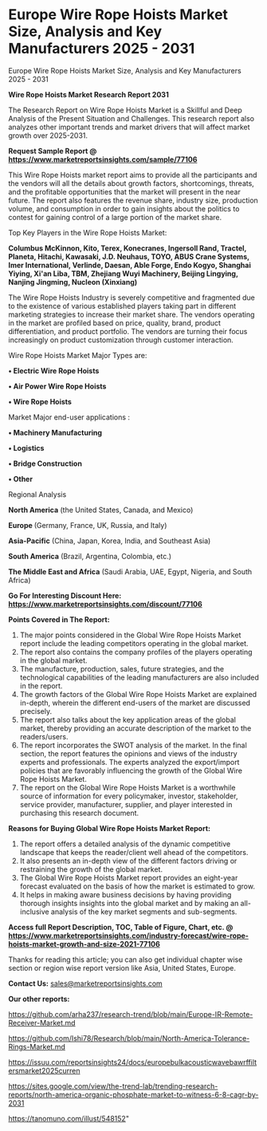# Europe Wire Rope Hoists Market Size, Analysis and Key Manufacturers 2025 - 2031
Europe Wire Rope Hoists Market Size, Analysis and Key Manufacturers 2025 - 2031

<strong>Wire Rope Hoists Market Research Report 2031</strong>

The Research Report on Wire Rope Hoists Market is a Skillful and Deep Analysis of the Present Situation and Challenges. This research report also analyzes other important trends and market drivers that will affect market growth over 2025-2031.

<strong>Request Sample Report @ <a href=https://www.marketreportsinsights.com/sample/77106>https://www.marketreportsinsights.com/sample/77106</a></strong>

This Wire Rope Hoists market report aims to provide all the participants and the vendors will all the details about growth factors, shortcomings, threats, and the profitable opportunities that the market will present in the near future. The report also features the revenue share, industry size, production volume, and consumption in order to gain insights about the politics to contest for gaining control of a large portion of the market share.

Top Key Players in the Wire Rope Hoists Market:

<strong>Columbus McKinnon, Kito, Terex, Konecranes, Ingersoll Rand, Tractel, Planeta, Hitachi, Kawasaki, J.D. Neuhaus, TOYO, ABUS Crane Systems, Imer International, Verlinde, Daesan, Able Forge, Endo Kogyo, Shanghai Yiying, Xi&#39;an Liba, TBM, Zhejiang Wuyi Machinery, Beijing Lingying, Nanjing Jingming, Nucleon (Xinxiang)</strong>

The Wire Rope Hoists Industry is severely competitive and fragmented due to the existence of various established players taking part in different marketing strategies to increase their market share. The vendors operating in the market are profiled based on price, quality, brand, product differentiation, and product portfolio. The vendors are turning their focus increasingly on product customization through customer interaction.

Wire Rope Hoists Market Major Types are:

<strong>• Electric Wire Rope Hoists

• Air Power Wire Rope Hoists

• Wire Rope Hoists</strong>

Market Major end-user applications :

<strong>• Machinery Manufacturing

• Logistics

• Bridge Construction

• Other</strong>

Regional Analysis

</u><strong><b>North America</b></strong> (the United States, Canada, and Mexico)

<strong><b>Europe </b></strong>(Germany, France, UK, Russia, and Italy)

<strong><b>Asia-Pacific</b></strong> (China, Japan, Korea, India, and Southeast Asia)

<strong><b>South America</b></strong> (Brazil, Argentina, Colombia, etc.)

<strong><b>The Middle East and Africa</b></strong> (Saudi Arabia, UAE, Egypt, Nigeria, and South Africa)

<strong>Go For Interesting Discount Here: <a href=https://www.marketreportsinsights.com/discount/77106>https://www.marketreportsinsights.com/discount/77106</a></strong>

<strong>Points Covered in The Report:</strong>
<ol>
  <li>The major points considered in the Global Wire Rope Hoists Market report include the leading competitors operating in the global market.</li>
  <li>The report also contains the company profiles of the players operating in the global market.</li>
  <li>The manufacture, production, sales, future strategies, and the technological capabilities of the leading manufacturers are also included in the report.</li>
  <li>The growth factors of the Global Wire Rope Hoists Market are explained in-depth, wherein the different end-users of the market are discussed precisely.</li>
  <li>The report also talks about the key application areas of the global market, thereby providing an accurate description of the market to the readers/users.</li>
  <li>The report incorporates the SWOT analysis of the market. In the final section, the report features the opinions and views of the industry experts and professionals. The experts analyzed the export/import policies that are favorably influencing the growth of the Global Wire Rope Hoists Market.</li>
  <li>The report on the Global Wire Rope Hoists Market is a worthwhile source of information for every policymaker, investor, stakeholder, service provider, manufacturer, supplier, and player interested in purchasing this research document.</li>
</ol>
<strong>Reasons for Buying Global Wire Rope Hoists Market Report:</strong>

<ol>
  <li>The report offers a detailed analysis of the dynamic competitive landscape that keeps the reader/client well ahead of the competitors.</li>
  <li>It also presents an in-depth view of the different factors driving or restraining the growth of the global market.</li>
  <li>The Global Wire Rope Hoists Market report provides an eight-year forecast evaluated on the basis of how the market is estimated to grow.</li>
  <li>It helps in making aware business decisions by having providing thorough insights insights into the global market and by making an all-inclusive analysis of the key market segments and sub-segments.</li>
</ol>
<strong>Access full Report Description, TOC, Table of Figure, Chart, etc. @ <a href=https://www.marketreportsinsights.com/industry-forecast/wire-rope-hoists-market-growth-and-size-2021-77106>https://www.marketreportsinsights.com/industry-forecast/wire-rope-hoists-market-growth-and-size-2021-77106</a></strong>


Thanks for reading this article; you can also get individual chapter wise section or region wise report version like Asia, United States, Europe.

<strong>Contact Us:</strong>
sales@marketreportsinsights.com

<strong>Our other reports:</strong>

<a href=https://github.com/arha237/research-trend/blob/main/Europe-IR-Remote-Receiver-Market.md>https://github.com/arha237/research-trend/blob/main/Europe-IR-Remote-Receiver-Market.md</a>

<a href=https://github.com/Ishi78/Research/blob/main/North-America-Tolerance-Rings-Market.md>https://github.com/Ishi78/Research/blob/main/North-America-Tolerance-Rings-Market.md</a>

<a href=https://issuu.com/reportsinsights24/docs/europebulkacousticwavebawrffiltersmarket2025curren>https://issuu.com/reportsinsights24/docs/europebulkacousticwavebawrffiltersmarket2025curren</a>

<a href=https://sites.google.com/view/the-trend-lab/trending-research-reports/north-america-organic-phosphate-market-to-witness-6-8-cagr-by-2031>https://sites.google.com/view/the-trend-lab/trending-research-reports/north-america-organic-phosphate-market-to-witness-6-8-cagr-by-2031</a>

<a href=https://tanomuno.com/illust/548152>https://tanomuno.com/illust/548152</a>"
